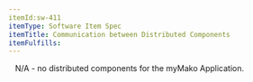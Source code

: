 ```yaml
---
itemId:sw-411
itemType: Software Item Spec
itemTitle: Communication between Distributed Components
itemFulfills: 
---
```

 
 N/A - no distributed components for the myMako Application.